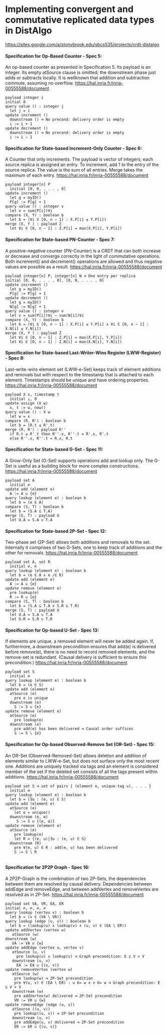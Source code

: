 # Implementing convergent and commutative replicated data types in DistAlgo
<https://sites.google.com/a/stonybrook.edu/sbcs535/projects/crdt-distalgo>

#### Specification for Op-Based Counter - Spec 5: 
An op-based counter as presented in Specification 5. Its payload is an integer. Its empty
atSource clause is omitted; the downstream phase just adds or subtracts locally. It is wellknown
that addition and subtraction commute, assuming no overflow. 
<https://hal.inria.fr/inria-00555588/document>

```
payload integer i
initial 0 
query value () : integer j
  let j = i
update increment ()
  downstream () ⊲ No precond: delivery order is empty
  i := i + 1
update decrement ()
  downstream () ⊲ No precond: delivery order is empty
  i := i − 1
  ```
 
#### Specification for State-based Increment-Only Counter - Spec 6: 
A Counter that only increments. The payload is vector of integers; each source replica is assigned an entry. To increment, add 1 to the entry of the source replica. The value is the sum of all entries. Merge takes the maximum of each entry. 
<https://hal.inria.fr/inria-00555588/document>

```
payload integer[n] P 
  initial [0, 0, . . . , 0]
update increment ()
  let g = myID() 
  P[g] := P[g] + 1
query value () : integer v
  let v = sum(P[i])∀i
compare (X, Y) : boolean b
  let b = (∀i ∈ [0, n − 1] : X.P[i] ≤ Y.P[i])
merge (X, Y ) : payload Z
  let ∀i ∈ [0, n − 1] : Z.P[i] = max(X.P[i], Y.P[i])
```

#### Specification for State-based PN-Counter - Spec 7:
A positive-negative counter (PN-Counter) is a CRDT that can both increase or decrease and converge correctly in the light of commutative operations. Both increment() and decrement() operations are allowed and thus negative values are possible as a result.
<https://hal.inria.fr/inria-00555588/document>

```
payload integer[n] P, integer[n] N ⊲ One entry per replica
initial [0, 0, . . . , 0], [0, 0, . . . , 0]
update increment ()
  let g = myID() 
  P[g] := P[g] + 1
update decrement ()
  let g = myID()
  N[g] := N[g] + 1
query value () : integer v
  let v = sum(P[i])∀i − sum(N[i])∀i
compare (X, Y) : boolean b
  let b = (∀i ∈ [0, n − 1] : X.P[i] ≤ Y.P[i] ∧ ∀i ∈ [0, n − 1] : X.N[i] ≤ Y.N[i])
merge (X, Y ) : payload Z
  let ∀i ∈ [0, n − 1] : Z.P[i] = max(X.P[i], Y.P[i])
  let ∀i ∈ [0, n − 1] : Z.N[i] = max(X.N[i], Y.N[i])
 ```
#### Specification for State-based Last-Writer-Wins Register (LWW-Register) - Spec 8:
Last-write-wins element set (LWW-e-Set) keeps track of element additions and removals but with respect to the timestamp that is attached to each element. Timestamps should be unique and have ordering properties.
<https://hal.inria.fr/inria-00555588/document>

```
payload X x, timestamp t 
  initial ⊥, 0
update assign (X w)
  x, t := w, now() 
query value () : X w
  let w = x
compare (R, R') : boolean b
  let b = (R.t ≤ R'.t)
merge (R, R') : payload R''
  if R.t ≤ R'.t then R''.x, R''.t = R'.x, R'.t
  else R''.x, R''.t = R.x, R.t
```
#### Specification for State-based G-Set - Spec 11: 
A Grow-Only Set (G-Set) supports operations add and lookup only. The G-Set is useful as a building
block for more complex constructions.
<https://hal.inria.fr/inria-00555588/document>

```
payload set A
  initial ∅
update add (element e)
  A := A ∪ {e}
query lookup (element e) : boolean b
  let b = (e ∈ A)
compare (S, T) : boolean b
  let b = (S.A ⊆ T.A)
merge (S, T) : payload U
  let U.A = S.A ∪ T.A
  ```
  
#### Specification for State-based 2P-Set - Spec 12: 
Two-phase set (2P-Set) allows both additions and removals to the set. Internally it comprises of two G-Sets, one to keep track of additions and the other for removals.
<https://hal.inria.fr/inria-00555588/document>

```
payload set A, set R 
  initial ∅, ∅
query lookup (element e) : boolean b
  let b = (e ∈ A ∧ e /∈ R)
update add (element e)
  A := A ∪ {e}
update remove (element e)
  pre lookup(e)
  R := R ∪ {e}
compare (S, T) : boolean b
  let b = (S.A ⊆ T.A ∨ S.R ⊆ T.R)
merge (S, T) : payload U
  let U.A = S.A ∪ T.A
  let U.R = S.R ∪ T.R
```
 #### Specification for Op-based U-Set - Spec 13:
If elements are unique, a removed element will never be added again. If, furthermore, a
downstream precondition ensures that add(e) is delivered before remove(e), there is no need
to record removed elements, and the remove-set is redundant. (Causal delivery is sufficient
to ensure this precondition.) 
<https://hal.inria.fr/inria-00555588/document>

```
payload set S
  initial ∅
query lookup (element e) : boolean b
  let b = (e ∈ S)
update add (element e)
  atSource (e)
    pre e is unique
  downstream (e)
    S := S ∪ {e}
update remove (element e)
  atSource (e)
    pre lookup(e) 
  downstream (e)
    pre add(e) has been delivered ⊲ Causal order suffices
    S := S \ {e}
 ```

 #### Specification for Op-based Observed-Remove Set (OR-Set) - Spec 15:
An OR-Set (Observed-Removed-Set) allows deletion and addition of elements similar to LWW-e-Set, but does not surface only the most recent one. Additions are uniquely tracked via tags and an element is considered member of the set if the deleted set consists of all the tags present within additions.
<https://hal.inria.fr/inria-00555588/document>

```
payload set S ⊲ set of pairs { (element e, unique-tag u), . . . }
  initial ∅
query lookup (element e) : boolean b
  let b = (∃u : (e, u) ∈ S)
update add (element e)
  atSource (e)
    let α = unique()
  downstream (e, α)
     S := S ∪ {(e, α)}
update remove (element e)
  atSource (e)
    pre lookup(e)
    let R = {(e, u)|∃u : (e, u) ∈ S}
  downstream (R)
    pre ∀(e, u) ∈ R : add(e, u) has been delivered 
    S := S \ R 
    
```

#### Specification for 2P2P Graph - Spec 16:
A 2P2P-Graph is the combination of two 2P-Sets, the dependencies between
them are resolved by causal delivery. Dependencies between addEdge and removeEdge,
and between addVertex and removeVertex are resolved as in 2P-Set.
<https://hal.inria.fr/inria-00555588/document>
```
payload set VA, VR, EA, ER
initial ∅, ∅, ∅, ∅
query lookup (vertex v) : boolean b
  let b = (v ∈ (VA \ VR))
query lookup (edge (u, v)) : boolean b
  let b = (lookup(u) ∧ lookup(v) ∧ (u, v) ∈ (EA \ ER))
update addVertex (vertex w)
   atSource (w)
downstream (w)
   VA := VA ∪ {w}
update addEdge (vertex u, vertex v)
   atSource (u, v)
     pre lookup(u) ∧ lookup(v) ⊲ Graph precondition: E ⊆ V × V
   downstream (u, v)
     EA := EA ∪ {(u, v)}
update removeVertex (vertex w)
   atSource (w)
    pre lookup(w) ⊲ 2P-Set precondition
    pre ∀(u, v) ∈ (EA \ ER) : u 6= w ∧ v 6= w ⊲ Graph precondition: E ⊆ V × V
   downstream (w)
    pre addVertex(w) delivered ⊲ 2P-Set precondition
    VR := VR ∪ {w}
update removeEdge (edge (u, v))
   atSource ((u, v))
    pre lookup((u, v)) ⊲ 2P-Set precondition
   downstream (u, v)
    pre addEdge(u, v) delivered ⊲ 2P-Set precondition
    ER := ER ∪ {(u, v)}
